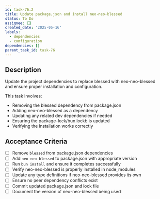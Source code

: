```yaml
---
id: task-76.2
title: Update package.json and install neo-neo-blessed
status: To Do
assignee: []
created_date: '2025-06-16'
labels:
  - dependencies
  - configuration
dependencies: []
parent_task_id: task-76
---
```


## Description

Update the project dependencies to replace blessed with neo-neo-blessed and ensure proper installation and configuration.

This task involves:
- Removing the blessed dependency from package.json
- Adding neo-neo-blessed as a dependency
- Updating any related dev dependencies if needed
- Ensuring the package-lock/bun.lockb is updated
- Verifying the installation works correctly

## Acceptance Criteria

- [ ] Remove `blessed` from package.json dependencies
- [ ] Add `neo-neo-blessed` to package.json with appropriate version
- [ ] Run `bun install` and ensure it completes successfully
- [ ] Verify neo-neo-blessed is properly installed in node_modules
- [ ] Update any type definitions if neo-neo-blessed provides its own
- [ ] Ensure no peer dependency conflicts exist
- [ ] Commit updated package.json and lock file
- [ ] Document the version of neo-neo-blessed being used
